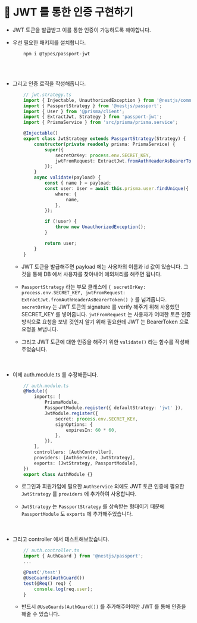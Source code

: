 # 🔔 JWT 를 통한 인증 구현하기

- JWT 토큰을 발급받고 이를 통한 인증이 가능하도록 해야합니다.

- 우선 필요한 패키지를 설치합니다.
    ```
        npm i @types/passport-jwt
    ```
    <br/><br/>

- 그리고 인증 로직을 작성해줍니다.
    ```ts
        // jwt.strategy.ts
        import { Injectable, UnauthorizedException } from '@nestjs/common';
        import { PassportStrategy } from '@nestjs/passport';
        import { User } from '@prisma/client';
        import { ExtractJwt, Strategy } from 'passport-jwt';
        import { PrismaService } from 'src/prisma/prisma.service';

        @Injectable()
        export class JwtStrategy extends PassportStrategy(Strategy) {
            constructor(private readonly prisma: PrismaService) {
                super({
                    secretOrKey: process.env.SECRET_KEY,
                    jwtFromRequest: ExtractJwt.fromAuthHeaderAsBearerToken(),
                });
            }
            async validate(payload) {
                const { name } = payload;
                const user: User = await this.prisma.user.findUnique({
                    where: {
                        name,
                    },
                });

                if (!user) {
                    throw new UnauthorizedException();
                }

                return user;
            }
        }
    ```
    - JWT 토큰을 발급해주면 payload 에는 사용자의 이름과 id 값이 있습니다. 그것을 통해 DB 에서 사용자를 찾아내어 예외처리를 해주면 됩니다. 

    - `PassportStrategy` 라는 부모 클래스에 `{ secretOrKey: process.env.SECRET_KEY, jwtFromRequest: ExtractJwt.fromAuthHeaderAsBearerToken() }` 를 넘겨줍니다. `secretOrKey` 는 JWT 토큰의 signature 를 verify 해주기 위해 사용했던 SECRET_KEY 를 넣어줍니다. `jwtFromRequest` 는 사용자가 어떠한 토큰 인증 방식으로 요청을 보낸 것인지 알기 위해 필요한데 JWT 는 BearerToken 으로 요청을 보냅니다. 

    - 그리고 JWT 토큰에 대한 인증을 해주기 위한 `validate()` 라는 함수를 작성해주었습니다. <br/><br/><br/>

- 이제 auth.module.ts 를 수정해줍니다. 
    ```ts
        // auth.module.ts
        @Module({
            imports: [
                PrismaModule,
                PassportModule.register({ defaultStrategy: 'jwt' }),
                JwtModule.register({
                    secret: process.env.SECRET_KEY,
                    signOptions: {
                        expiresIn: 60 * 60,
                    },
                }),
            ],
            controllers: [AuthController],
            providers: [AuthService, JwtStrategy],
            exports: [JwtStrategy, PassportModule],
        })
        export class AuthModule {}
    ```
    - 로그인과 회원가입에 필요한 `AuthService` 외에도 JWT 토큰 인증에 필요한 `JwtStrategy` 를 `providers` 에 추가하여 사용합니다. 

    - `JwtStrategy` 는 `PassportStrategy` 를 상속받는 형태이기 때문에 `PassportModule` 도 `exports` 에 추가해주었습니다. <br/><br/><br/>


- 그리고 controller 에서 테스트해보았습니다. 
    ```ts
        // auth.controller.ts
        import { AuthGuard } from '@nestjs/passport';
        ...

        @Post('/test')
        @UseGuards(AuthGuard())
        test(@Req() req) {
            console.log(req.user);
        }
    ```
    - 반드시 `@UseGuards(AuthGuard())` 를 추가해주어야만 JWT 를 통해 인증을 해줄 수 있습니다. 